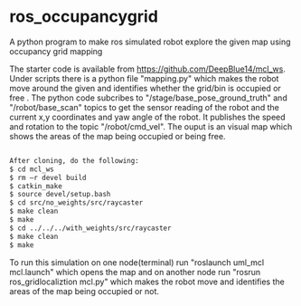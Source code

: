 # ros_occupancygrid
A python program to make ros simulated robot explore the given map using occupancy grid mapping

The starter code is available from https://github.com/DeepBlue14/mcl_ws. Under scripts there is a python file "mapping.py" which makes the robot move around the given and identifies whether the grid/bin is occupied or free . The python code subcribes to "/stage/base_pose_ground_truth" and "/robot/base_scan" topics to get the sensor reading of the robot and the current x,y coordinates and yaw angle of the robot. It publishes the speed and rotation to the topic "/robot/cmd_vel". The ouput is an visual map which shows the areas of the map being occupied or being free.
```sh

After cloning, do the following:
$ cd mcl_ws
$ rm –r devel build
$ catkin_make
$ source devel/setup.bash
$ cd src/no_weights/src/raycaster
$ make clean
$ make
$ cd ../../../with_weights/src/raycaster
$ make clean
$ make
```
To run this simulation on one node(terminal) run "roslaunch uml_mcl mcl.launch" which opens the map and on another node run "rosrun ros_gridlocaliztion mcl.py" which makes the robot move and identifies the areas of the map being occupied or not.

